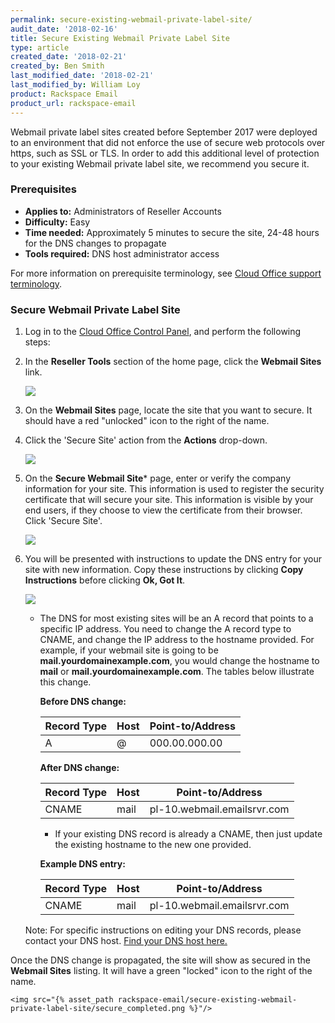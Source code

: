 ```yaml
---
permalink: secure-existing-webmail-private-label-site/
audit_date: '2018-02-16'
title: Secure Existing Webmail Private Label Site
type: article
created_date: '2018-02-21'
created_by: Ben Smith
last_modified_date: '2018-02-21'
last_modified_by: William Loy
product: Rackspace Email
product_url: rackspace-email
---
```


Webmail private label sites created before September 2017 were deployed to an environment that did not enforce the use of secure web protocols over https, such as SSL or TLS. In order to add this additional level of protection to your existing Webmail private label site, we recommend you secure it.

### Prerequisites

- **Applies to:** Administrators of Reseller Accounts
- **Difficulty:** Easy
- **Time needed:** Approximately 5 minutes to secure the site, 24-48 hours for the DNS changes to propagate
- **Tools required:**  DNS host administrator access

For more information on prerequisite terminology, see [Cloud Office support terminology](/how-to/cloud-office-support-terminology).

### Secure Webmail Private Label Site

1. Log in to the [Cloud Office Control Panel](https://cp.rackspace.com), and perform the following steps:

2. In the **Reseller Tools** section of the home page, click the **Webmail Sites** link.

   <img src="{% asset_path rackspace-email/secure-existing-webmail-private-label-site/webmail_sites.png %}"/>

3. On the **Webmail Sites** page, locate the site that you want to secure. It should have a red "unlocked" icon to the right of the name.

4. Click the 'Secure Site' action from the **Actions** drop-down.

   <img src="{% asset_path rackspace-email/secure-existing-webmail-private-label-site/action_secure_site.png %}"/>

5. On the **Secure Webmail Site*** page, enter or verify the company information for your site. This information is used to register the security certificate that will secure your site. This information is visible by your end users, if they choose to view the certificate from their browser. Click 'Secure Site'.

   <img src="{% asset_path rackspace-email/secure-existing-webmail-private-label-site/secure_webmail_site.png %}"/>

6. You will be presented with instructions to update the DNS entry for your site with new information. Copy these instructions by clicking **Copy Instructions** before clicking **Ok, Got It**.

   <img src="{% asset_path rackspace-email/secure-existing-webmail-private-label-site/site_being_created.png %}"/>

      - The DNS for most existing sites will be an A record that points to a specific IP address. You need to change the A record type to CNAME, and change the IP address to the hostname provided. For example, if your webmail site is going to be **mail.yourdomainexample.com**, you would change the hostname to **mail** or **mail.yourdomainexample.com**. The tables below illustrate this change.

        **Before DNS change:**

        |Record Type | Host | Point-to/Address |
        |---|---|---|
        |A| @ | 000.00.000.00 |

        **After DNS change:**

        |Record Type | Host | Point-to/Address |
        |---|---|---|
        |CNAME| mail| pl-10.webmail.emailsrvr.com |

        - If your existing DNS record is already a CNAME, then just update the existing hostname to the new one provided.

        **Example DNS entry:**

        |Record Type | Host | Point-to/Address |
        |---|---|---|
        |CNAME| mail| pl-10.webmail.emailsrvr.com |

    Note: For specific instructions on editing your DNS records, please contact your DNS host. [Find your DNS host here.](/how-to/find-dns-host)

Once the DNS change is propagated, the site will show as secured in the **Webmail Sites** listing. It will have a green "locked" icon to the right of the name.

    <img src="{% asset_path rackspace-email/secure-existing-webmail-private-label-site/secure_completed.png %}"/>
